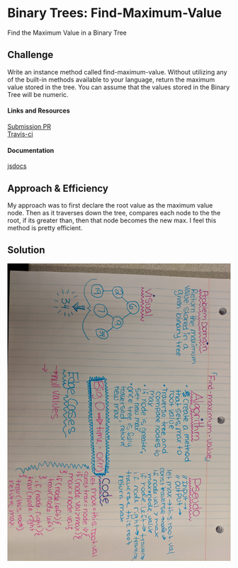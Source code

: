 # Binary Trees: Find-Maximum-Value

Find the Maximum Value in a Binary Tree


## Challenge

Write an instance method called find-maximum-value. Without utilizing any of the built-in methods available to your language, return the maximum value stored in the tree. You can assume that the values stored in the Binary Tree will be numeric.

#### Links and Resources
[Submission PR](https://github.com/nataliealway-401-advanced-javascript/data-structures-and-algorithms/pull/17) <br>
[Travis-ci](https://www.travis-ci.com/nataliealway-401-advanced-javascript/data-structures-and-algorithms)

#### Documentation
[jsdocs](https://github.com/nataliealway-401-advanced-javascript/data-structures-and-algorithms/blob/find-maximum-binary-tree/docs/challenges_findMaxVal_findMaxVal.js.html)


## Approach & Efficiency
My approach was to first declare the root value as the maximum value node. Then as it traverses down the tree, compares each node to the the root, if its greater than, then that node becomes the new max. I feel this method is pretty efficient.

## Solution

![findMaxUML](../assets/findmaxUML.jpg)
